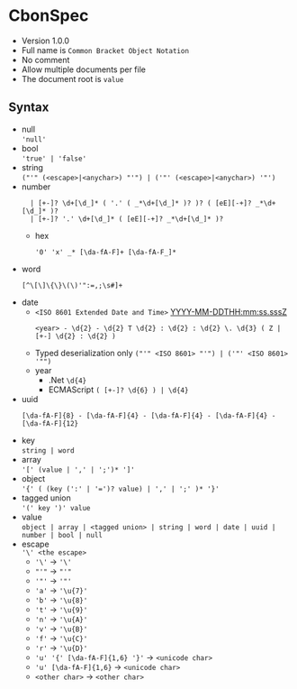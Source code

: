 # CbonSpec

- Version 1.0.0
- Full name is `Common Bracket Object Notation`
- No comment  
- Allow multiple documents per file  
- The document root is `value`

## Syntax
- null  
  `'null'`
- bool  
  `'true' | 'false'`
- string  
  `("'" (<escape>|<anychar>) "'") | ('"' (<escape>|<anychar>) '"')`
- number  
  ```regex
    | [+-]? \d+[\d_]* ( '.' ( _*\d+[\d_]* )? )? ( [eE][-+]? _*\d+[\d_]* )?
    | [+-]? '.' \d+[\d_]* ( [eE][-+]? _*\d+[\d_]* )?
  ```
  - hex  
    ```regex
    '0' 'x' _* [\da-fA-F]+ [\da-fA-F_]*
    ```
- word  
  ```regex
  [^\[\]\{\}\(\)'":=,;\s#]+
  ```
- date  
  - `<ISO 8601 Extended Date and Time>` [YYYY-MM-DDTHH:mm:ss.sssZ](https://tc39.github.io/ecma262/#sec-date-time-string-format)  
    ```regex
    <year> - \d{2} - \d{2} T \d{2} : \d{2} : \d{2} \. \d{3} ( Z | [+-] \d{2} : \d{2} )
    ```  
  - Typed deserialization only `("'" <ISO 8601> "'") | ('"' <ISO 8601> '"")`  
  - year
    - .Net `\d{4}`
    - ECMAScript `( [+-]? \d{6} ) | \d{4}`
- uuid
  ```regex
  [\da-fA-F]{8} - [\da-fA-F]{4} - [\da-fA-F]{4} - [\da-fA-F]{4} - [\da-fA-F]{12}
  ```
- key  
  `string | word`
- array  
  `'[' (value | ',' | ';')* ']'`
- object  
  `'{' ( (key (':' | '=')? value) | ',' | ';' )* '}'`
- tagged union  
  `'(' key ')' value`
- value  
  `object | array | <tagged union> | string | word | date | uuid | number | bool | null`
- escape  
  `'\' <the escape>`
  - `'\'` -> `'\'`
  - `"'"` -> `"'"`
  - `'"'` -> `'"'`
  - `'a'` -> `'\u{7}'`
  - `'b'` -> `'\u{8}'`
  - `'t'` -> `'\u{9}'`
  - `'n'` -> `'\u{A}'`
  - `'v'` -> `'\u{B}'`
  - `'f'` -> `'\u{C}'`
  - `'r'` -> `'\u{D}'`
  - `'u' '{' [\da-fA-F]{1,6} '}'` -> `<unicode char>`
  - `'u' [\da-fA-F]{1,6}` -> `<unicode char>`
  - `<other char>` -> `<other char>`
